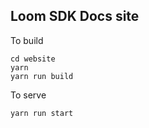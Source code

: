 Loom SDK Docs site
------------------


To build 
```
cd website
yarn
yarn run build
```

To serve
```
yarn run start

```
